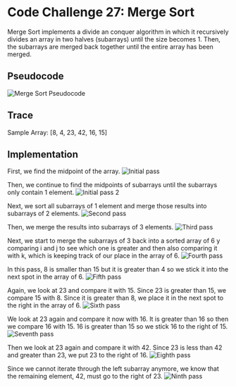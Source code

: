 # Code Challenge 27: Merge Sort
Merge Sort implements a divide an conquer algorithm in which it recursively divides an array in two halves (subarrays) until the size becomes 1. Then, the subarrays are merged back together until the entire array has been merged. 

## Pseudocode
![Merge Sort Pseudocode](../assets/merge-sort-images/merge-sort-pseudo.png)

## Trace
Sample Array: [8, 4, 23, 42, 16, 15]

## Implementation
First, we find the midpoint of the array.
![Initial pass](../assets/merge-sort-images/merge-sort1.jpg)

Then, we continue to find the midpoints of subarrays until the subarrays only contain 1 element.
![Initial pass 2](../assets/merge-sort-images/merge-sort2.JPG)

Next, we sort all subarrays of 1 element and merge those results into subarrays of 2 elements.
![Second pass](../assets/merge-sort-images/merge-sort3.JPG)

Then, we merge the results into subarrays of 3 elements.
![Third pass](../assets/merge-sort-images/merge-sort4.JPG)

Next, we start to merge the subarrays of 3 back into a sorted array of 6 y comparing i and j to see which one is greater and then also comparing it with k, which is keeping track of our place in the array of 6.
![Fourth pass](../assets/merge-sort-images/merge-sort5.jpg)

In this pass, 8 is smaller than 15 but it is greater than 4 so we stick it into the next spot in the array of 6.
![Fifth pass](../assets/merge-sort-images/merge-sort6.jpg)

Again, we look at 23 and compare it with 15. Since 23 is greater than 15, we compare 15 with 8. Since it is greater than 8, we place it in the next spot to the right in the array of 6.
![Sixth pass](../assets/merge-sort-images/merge-sort7.jpg)

We look at 23 again and compare it now with 16. It is greater than 16 so then we compare 16 with 15. 16 is greater than 15 so we stick 16 to the right of 15.
![Seventh pass](../assets/merge-sort-images/merge-sort8.jpg)

Then we look at 23 again and compare it with 42. Since 23 is less than 42 and greater than 23, we put 23 to the right of 16. 
![Eighth pass](../assets/merge-sort-images/merge-sort9.jpg)

Since we cannot iterate through the left subarray anymore, we know that the remaining element, 42, must go to the right of 23. 
![Ninth pass](../assets/merge-sort-images/merge-sort10.jpg)



